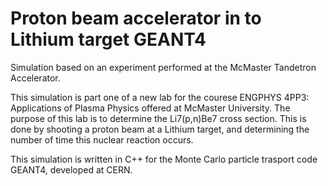 # Proton beam accelerator in to Lithium target GEANT4
Simulation based on an experiment performed at the McMaster Tandetron Accelerator.

This simulation is part one of a new lab for the courese ENGPHYS 4PP3: Applications of Plasma Physics offered at McMaster University. The purpose of this lab is to determine the Li7(p,n)Be7 cross section. This is done by shooting a proton beam at a Lithium target, and determining the number of time this nuclear reaction occurs.

This simulation is written in C++ for the Monte Carlo particle trasport code GEANT4, developed at CERN.
